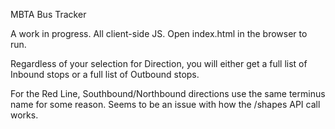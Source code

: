 MBTA Bus Tracker

A work in progress. All client-side JS. Open index.html in the browser to run.

Regardless of your selection for Direction, you will either get a full list of Inbound stops or a full list of Outbound stops.

For the Red Line, Southbound/Northbound directions use the same terminus name for some reason. Seems to be an issue with how the /shapes API call works.